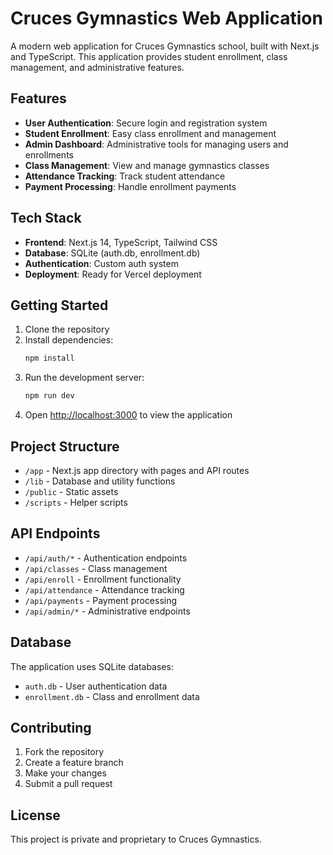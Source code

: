 # Cruces Gymnastics Web Application

A modern web application for Cruces Gymnastics school, built with Next.js and TypeScript. This application provides student enrollment, class management, and administrative features.

## Features

- **User Authentication**: Secure login and registration system
- **Student Enrollment**: Easy class enrollment and management
- **Admin Dashboard**: Administrative tools for managing users and enrollments
- **Class Management**: View and manage gymnastics classes
- **Attendance Tracking**: Track student attendance
- **Payment Processing**: Handle enrollment payments

## Tech Stack

- **Frontend**: Next.js 14, TypeScript, Tailwind CSS
- **Database**: SQLite (auth.db, enrollment.db)
- **Authentication**: Custom auth system
- **Deployment**: Ready for Vercel deployment

## Getting Started

1. Clone the repository
2. Install dependencies:
   ```bash
   npm install
   ```
3. Run the development server:
   ```bash
   npm run dev
   ```
4. Open [http://localhost:3000](http://localhost:3000) to view the application

## Project Structure

- `/app` - Next.js app directory with pages and API routes
- `/lib` - Database and utility functions
- `/public` - Static assets
- `/scripts` - Helper scripts

## API Endpoints

- `/api/auth/*` - Authentication endpoints
- `/api/classes` - Class management
- `/api/enroll` - Enrollment functionality
- `/api/attendance` - Attendance tracking
- `/api/payments` - Payment processing
- `/api/admin/*` - Administrative endpoints

## Database

The application uses SQLite databases:
- `auth.db` - User authentication data
- `enrollment.db` - Class and enrollment data

## Contributing

1. Fork the repository
2. Create a feature branch
3. Make your changes
4. Submit a pull request

## License

This project is private and proprietary to Cruces Gymnastics.
